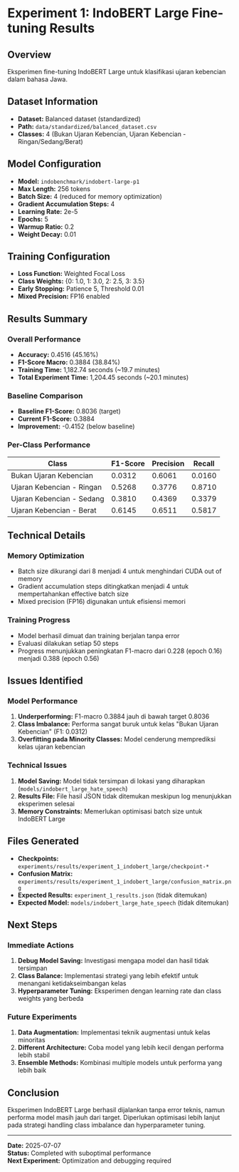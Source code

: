 # Experiment 1: IndoBERT Large Fine-tuning Results

## Overview
Eksperimen fine-tuning IndoBERT Large untuk klasifikasi ujaran kebencian dalam bahasa Jawa.

## Dataset Information
- **Dataset:** Balanced dataset (standardized)
- **Path:** `data/standardized/balanced_dataset.csv`
- **Classes:** 4 (Bukan Ujaran Kebencian, Ujaran Kebencian - Ringan/Sedang/Berat)

## Model Configuration
- **Model:** `indobenchmark/indobert-large-p1`
- **Max Length:** 256 tokens
- **Batch Size:** 4 (reduced for memory optimization)
- **Gradient Accumulation Steps:** 4
- **Learning Rate:** 2e-5
- **Epochs:** 5
- **Warmup Ratio:** 0.2
- **Weight Decay:** 0.01

## Training Configuration
- **Loss Function:** Weighted Focal Loss
- **Class Weights:** {0: 1.0, 1: 3.0, 2: 2.5, 3: 3.5}
- **Early Stopping:** Patience 5, Threshold 0.01
- **Mixed Precision:** FP16 enabled

## Results Summary

### Overall Performance
- **Accuracy:** 0.4516 (45.16%)
- **F1-Score Macro:** 0.3884 (38.84%)
- **Training Time:** 1,182.74 seconds (~19.7 minutes)
- **Total Experiment Time:** 1,204.45 seconds (~20.1 minutes)

### Baseline Comparison
- **Baseline F1-Score:** 0.8036 (target)
- **Current F1-Score:** 0.3884
- **Improvement:** -0.4152 (below baseline)

### Per-Class Performance

| Class | F1-Score | Precision | Recall |
|-------|----------|-----------|--------|
| Bukan Ujaran Kebencian | 0.0312 | 0.6061 | 0.0160 |
| Ujaran Kebencian - Ringan | 0.5268 | 0.3776 | 0.8710 |
| Ujaran Kebencian - Sedang | 0.3810 | 0.4369 | 0.3379 |
| Ujaran Kebencian - Berat | 0.6145 | 0.6511 | 0.5817 |

## Technical Details

### Memory Optimization
- Batch size dikurangi dari 8 menjadi 4 untuk menghindari CUDA out of memory
- Gradient accumulation steps ditingkatkan menjadi 4 untuk mempertahankan effective batch size
- Mixed precision (FP16) digunakan untuk efisiensi memori

### Training Progress
- Model berhasil dimuat dan training berjalan tanpa error
- Evaluasi dilakukan setiap 50 steps
- Progress menunjukkan peningkatan F1-macro dari 0.228 (epoch 0.16) menjadi 0.388 (epoch 0.56)

## Issues Identified

### Model Performance
1. **Underperforming:** F1-macro 0.3884 jauh di bawah target 0.8036
2. **Class Imbalance:** Performa sangat buruk untuk kelas "Bukan Ujaran Kebencian" (F1: 0.0312)
3. **Overfitting pada Minority Classes:** Model cenderung memprediksi kelas ujaran kebencian

### Technical Issues
1. **Model Saving:** Model tidak tersimpan di lokasi yang diharapkan (`models/indobert_large_hate_speech`)
2. **Results File:** File hasil JSON tidak ditemukan meskipun log menunjukkan eksperimen selesai
3. **Memory Constraints:** Memerlukan optimisasi batch size untuk IndoBERT Large

## Files Generated
- **Checkpoints:** `experiments/results/experiment_1_indobert_large/checkpoint-*`
- **Confusion Matrix:** `experiments/results/experiment_1_indobert_large/confusion_matrix.png`
- **Expected Results:** `experiment_1_results.json` (tidak ditemukan)
- **Expected Model:** `models/indobert_large_hate_speech` (tidak ditemukan)

## Next Steps

### Immediate Actions
1. **Debug Model Saving:** Investigasi mengapa model dan hasil tidak tersimpan
2. **Class Balance:** Implementasi strategi yang lebih efektif untuk menangani ketidakseimbangan kelas
3. **Hyperparameter Tuning:** Eksperimen dengan learning rate dan class weights yang berbeda

### Future Experiments
1. **Data Augmentation:** Implementasi teknik augmentasi untuk kelas minoritas
2. **Different Architecture:** Coba model yang lebih kecil dengan performa lebih stabil
3. **Ensemble Methods:** Kombinasi multiple models untuk performa yang lebih baik

## Conclusion
Eksperimen IndoBERT Large berhasil dijalankan tanpa error teknis, namun performa model masih jauh dari target. Diperlukan optimisasi lebih lanjut pada strategi handling class imbalance dan hyperparameter tuning.

---
**Date:** 2025-07-07  
**Status:** Completed with suboptimal performance  
**Next Experiment:** Optimization and debugging required